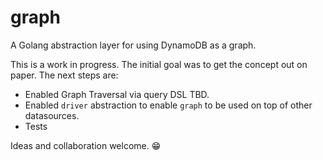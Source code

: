# graph
A Golang abstraction layer for using DynamoDB as a graph.

This is a work in progress.  The initial goal was to get the concept out on paper.  The next steps are:

- Enabled Graph Traversal via query DSL TBD.
- Enabled `driver` abstraction to enable `graph` to be used on top of other datasources.
- Tests

Ideas and collaboration welcome. 😁
